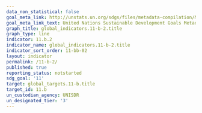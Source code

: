 ```yaml
---
data_non_statistical: false
goal_meta_link: http://unstats.un.org/sdgs/files/metadata-compilation/Metadata-Goal-11.pdf
goal_meta_link_text: United Nations Sustainable Development Goals Metadata (pdf 2066kB)
graph_title: global_indicators.11-b-2.title
graph_type: line
indicator: 11.b.2
indicator_name: global_indicators.11-b-2.title
indicator_sort_order: 11-bb-02
layout: indicator
permalink: /11-b-2/
published: true
reporting_status: notstarted
sdg_goal: '11'
target: global_targets.11-b.title
target_id: 11.b
un_custodian_agency: UNISDR
un_designated_tier: '3'
---
```

